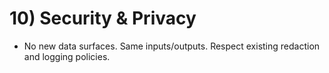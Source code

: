 # 10) Security & Privacy

- No new data surfaces. Same inputs/outputs. Respect existing redaction and logging policies.
